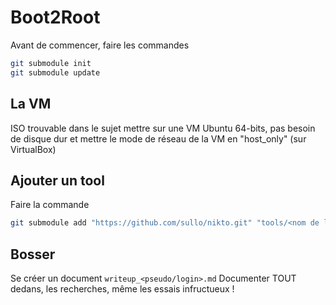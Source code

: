 # Boot2Root

Avant de commencer, faire les commandes
```bash
git submodule init
git submodule update
```

## La VM
ISO trouvable dans le sujet
mettre sur une VM Ubuntu 64-bits, pas besoin de disque dur
et mettre le mode de réseau de la VM en "host_only" (sur VirtualBox)

## Ajouter un tool
Faire la commande
```bash
git submodule add "https://github.com/sullo/nikto.git" "tools/<nom de l'outil>"
```

## Bosser
Se créer un document `writeup_<pseudo/login>.md`
Documenter TOUT dedans, les recherches, même les essais infructueux !
